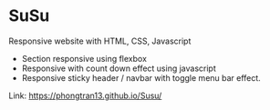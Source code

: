 # SuSu
Responsive website with HTML, CSS, Javascript
+ Section responsive using flexbox
+ Responsive with count down effect using javascript
+ Responsive sticky header / navbar with toggle menu bar effect.

Link: https://phongtran13.github.io/Susu/
